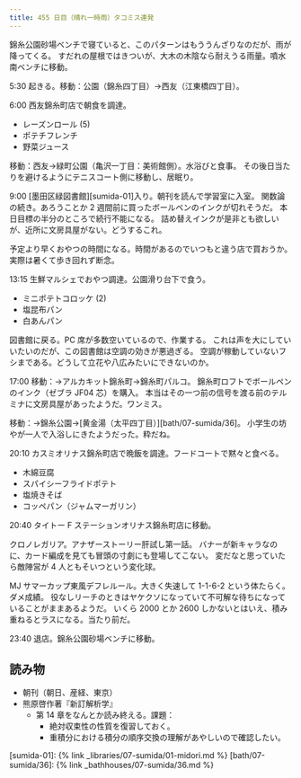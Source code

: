 ```yaml
---
title: 455 日目（晴れ一時雨）タコミス連発
---
```


錦糸公園砂場ベンチで寝ていると、このパターンはもううんざりなのだが、雨が降ってくる。
すだれの屋根ではきついが、大木の木陰なら耐えうる雨量。噴水南ベンチに移動。

5:30 起きる。移動：公園（錦糸四丁目）→西友（江東橋四丁目）。

6:00 西友錦糸町店で朝食を調達。

* レーズンロール (5)
* ポテチフレンチ
* 野菜ジュース

移動：西友→緑町公園（亀沢一丁目：美術館側）。水浴びと食事。
その後日当たりを避けるようにテニスコート側に移動し、居眠り。

9:00 [墨田区緑図書館][sumida-01]入り。朝刊を読んで学習室に入室。
関数論の続き。あろうことか 2 週間前に買ったボールペンのインクが切れそうだ。
本日目標の半分のところで続行不能になる。
詰め替えインクが是非とも欲しいが、近所に文房具屋がない。どうするこれ。

予定より早くおやつの時間になる。時間があるのでいつもと違う店で買おうか。
実際は暑くて歩き回れず断念。

13:15 生鮮マルシェでおやつ調達。公園滑り台下で食う。

* ミニポテトコロッケ (2)
* 塩昆布パン
* 白あんパン

図書館に戻る。PC 席が多数空いているので、作業する。
これは声を大にしていいたいのだが、この図書館は空調の効きが悪過ぎる。
空調が稼動していないフシまである。どうして立花や八広みたいにできないのか。

17:00 移動：→アルカキット錦糸町→錦糸町パルコ。
錦糸町ロフトでボールペンのインク（ゼブラ JF04 芯）を購入。
本当はその一つ前の信号を渡る前のテルミナに文房具屋があったようだ。ワンミス。

移動：→錦糸公園→[黄金湯（太平四丁目）][bath/07-sumida/36]。
小学生の坊やが一人で入浴しにきたようだった。粋だね。

20:10 カスミオリナス錦糸町店で晩飯を調達。フードコートで黙々と食べる。

* 木綿豆腐
* スパイシーフライドポテト
* 塩焼きそば
* コッペパン（ジャムマーガリン）

20:40 タイトー F ステーションオリナス錦糸町店に移動。

クロノレガリア。アナザーストーリー肝試し第一話。
バナーが新キャラなのに、カード編成を見ても冒頭の寸劇にも登場してこない。
変だなと思っていたら敵陣営が 4 人ともそいつという変化球。

MJ サマーカップ東風デフレルール。大きく失速して 1-1-6-2 という体たらく。ダメ成績。
役なしリーチのときはヤケクソになっていて不可解な待ちになっていることがままあるようだ。
いくら 2000 とか 2600 しかないとはいえ、積み重ねるとラスになる。当たり前だ。

23:40 退店。錦糸公園砂場ベンチに移動。

## 読み物

* 朝刊（朝日、産経、東京）
* 熊原啓作著『新訂解析学』
  * 第 14 章をなんとか読み終える。課題：
    * 絶対収束性の性質を復習しておく。
    * 重積分における積分の順序交換の理解があやしいので確認したい。

[sumida-01]: {% link _libraries/07-sumida/01-midori.md %}
[bath/07-sumida/36]: {% link _bathhouses/07-sumida/36.md %}
